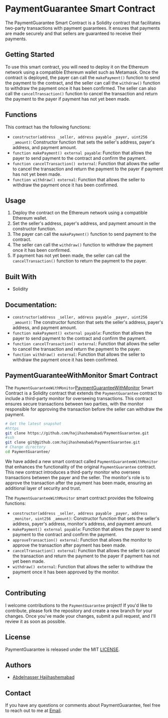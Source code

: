 # PaymentGuarantee Smart Contract

The PaymentGuarantee Smart Contract is a Solidity contract that facilitates two-party transactions with payment guarantees. It ensures that payments are made securely and that sellers are guaranteed to receive their payments. 

## Getting Started

To use this smart contract, you will need to deploy it on the Ethereum network using a compatible Ethereum wallet such as Metamask. Once the contract is deployed, the payer can call the `makePayment()` function to send the payment to the contract, and the seller can call the `withdraw()` function to withdraw the payment once it has been confirmed. The seller can also call the `cancelTransaction()` function to cancel the transaction and return the payment to the payer if payment has not yet been made.

## Functions

This contract has the following functions:

- `constructor(address _seller, address payable _payer, uint256 _amount)`: Constructor function that sets the seller's address, payer's address, and payment amount.
- `function makePayment() external payable`: Function that allows the payer to send payment to the contract and confirm the payment.
- `function cancelTransaction() external`: Function that allows the seller to cancel the transaction and return the payment to the payer if payment has not yet been made.
- `function withdraw() external`: Function that allows the seller to withdraw the payment once it has been confirmed.

## Usage

1. Deploy the contract on the Ethereum network using a compatible Ethereum wallet.
2. Set the seller's address, payer's address, and payment amount in the constructor function.
3. The payer can call the `makePayment()` function to send payment to the contract.
4. The seller can call the `withdraw()` function to withdraw the payment once it has been confirmed.
5. If payment has not yet been made, the seller can call the `cancelTransaction()` function to return the payment to the payer.

## Built With

- Solidity

## Documentation:

- `constructor(address _seller, address payable _payer, uint256 _amount)`: The constructor function that sets the seller's address, payer's address, and payment amount.
- `function makePayment() external payable`: Function that allows the payer to send payment to the contract and confirm the payment.
- `function cancelTransaction() external`: Function that allows the seller to cancel the transaction and return the payment to the payer.
- `function withdraw() external`: Function that allows the seller to withdraw the payment once it has been confirmed.

## PaymentGuaranteeWithMonitor Smart Contract
The `PaymentGuaranteeWithMonitor`[PaymentGuaranteeWithMonitor](PaymentGuaranteeWithMonitor.sol) Smart Contract is a Solidity contract that extends the `PaymentGuarantee` contract to include a third-party monitor for overseeing transactions.
This contract ensures secure transactions between two parties, with the monitor responsible for approving the transaction before the seller can withdraw the payment.

```bash
# Get the latest snapshot
#https
git clone https://github.com/hajihashemabad/PaymentGuarantee.git
#ssh
git clone git@github.com:hajihashemabad/PaymentGuarantee.git
# Change directory
cd PaymentGuarantee/
```
We have added a new smart contract called `PaymentGuaranteeWithMonitor` that enhances the functionality of the original `PaymentGuarantee` contract.
This new contract introduces a third-party monitor who oversees transactions between the payer and the seller. The monitor's role is to approve the transaction after the payment has been made, ensuring an additional layer of security and trust.

The `PaymentGuaranteeWithMonitor` smart contract provides the following functions:

- `constructor(address _seller, address payable _payer, address _monitor, uint256 _amount)`: Constructor function that sets the seller's address, payer's address, monitor's address, and payment amount.
- `makePayment() external payable`: Function that allows the payer to send payment to the contract and confirm the payment.
- `approveTransaction() external`: Function that allows the monitor to approve the transaction after payment has been made.
- `cancelTransaction() external`: Function that allows the seller to cancel the transaction and return the payment to the payer if payment has not yet been made.
- `withdraw() external`: Function that allows the seller to withdraw the payment once it has been approved by the monitor.
- 
## Contributing
I welcome contributions to the `PaymentGuarantee` project! If you'd like to contribute, please fork the repository and create a new branch for your changes. Once you've made your changes, submit a pull request, and I'll review it as soon as possible.

## License
PaymentGuarantee is released under the MIT [LICENSE](LICENSE).

## Authors
- [Abdelnasser Hajihashemabad](https://github.com/hajihashemabad)

## Contact
If you have any questions or comments about PaymentGuarantee, feel free to reach out to me at [Email](mailto:info@abdelnasser.com).

